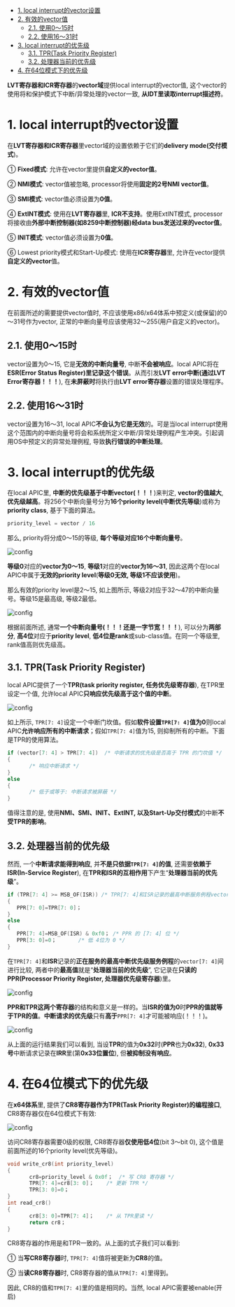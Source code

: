 
<!-- @import "[TOC]" {cmd="toc" depthFrom=1 depthTo=6 orderedList=false} -->

<!-- code_chunk_output -->

- [1. local interrupt的vector设置](#1-local-interrupt的vector设置)
- [2. 有效的vector值](#2-有效的vector值)
  - [2.1. 使用0～15时](#21-使用0~15时)
  - [2.2. 使用16～31时](#22-使用16~31时)
- [3. local interrupt的优先级](#3-local-interrupt的优先级)
  - [3.1. TPR(Task Priority Register)](#31-tprtask-priority-register)
  - [3.2. 处理器当前的优先级](#32-处理器当前的优先级)
- [4. 在64位模式下的优先级](#4-在64位模式下的优先级)

<!-- /code_chunk_output -->

**LVT寄存器和ICR寄存器**的**vector域**提供local interrupt的vector值, 这个vector的使用将和保护模式下中断/异常处理的vector一致, **从IDT里读取interrupt描述符**。

# 1. local interrupt的vector设置

在**LVT寄存器和ICR寄存器**里vector域的设置依赖于它们的**delivery mode(交付模式**)。

① **Fixed模式**: 允许在vector里提供**自定义的vector值**。

② **NMI模式**: vector值被忽略, processor将使用**固定的2号NMI vector值**。

③ **SMI模式**: vector值必须设置为**0值**。

④ **ExtINT模式**: 使用在**LVT寄存器**里, **ICR不支持**。使用ExtINT模式, processor将接收由**外部中断控制器(如8259中断控制器)经data bus发送过来的vector值**。

⑤ **INIT模式**: vector值必须设置为**0值**。

⑥ Lowest priority模式和Start-Up模式: 使用在**ICR寄存器**里, 允许在vector提供**自定义的vector**值。

# 2. 有效的vector值

在前面所述的需要提供vector值时, 不应该使用x86/x64体系中预定义(或保留)的0～31号作为vector, 正常的中断向量号应该使用32～255(用户自定义的vector)。

## 2.1. 使用0～15时

vector设置为0～15, 它是**无效的中断向量号**, 中断**不会被响应**。local APIC将在**ESR(Error Status Register)里记录这个错误**。从而引发**LVT error中断(通过LVT Error寄存器！！！**), 在**未屏蔽时**将执行由**LVT error寄存器**设置的错误处理程序。

## 2.2. 使用16～31时

vector设置为16～31, local APIC**不会认为它是无效**的。可是当local interrupt使用这个范围内的中断向量号将会和系统所定义中断/异常处理例程产生冲突。引起调用OS中预定义的异常处理例程, 导致**执行错误的中断处理**。

# 3. local interrupt的优先级

在local APIC里, **中断的优先级基于中断vector(！！！**)来判定, **vector的值越大**, **优先级越高**。将256个中断向量号分为**16个priority level(中断优先等级**)或称为**priority class**, 基于下面的算法。

```c
priority_level = vector / 16
```

那么, priority将分成0～15的等级, **每个等级对应16个中断向量号**。

![config](./images/41.png)

**等级0**对应的**vector为0～15**, **等级1**对应的**vector为16～31**, 因此这两个在local APIC中属于**无效的priority level**(**等级0无效, 等级1不应该使用**)。

那么有效的priority level是2～15, 如上图所示, 等级2对应于32～47的中断向量号。等级15是最高级, 等级2最低。

![config](./images/42.png)

根据前面所述, 通常**一个中断向量号(！！！还是一字节宽！！！**), 可以分为**两部分**, **高4位**对应于**priority level**, **低4位是rank**或sub-class值。在同一个等级里, rank值高则优先级高。

## 3.1. TPR(Task Priority Register)

local APIC提供了一个**TPR(task priority register, 任务优先级寄存器**), 在TPR里设定一个值, 允许local APIC**只响应优先级高于这个值的中断**。

![config](./images/43.png)

如上所示, `TPR[7: 4]`设定一个中断门坎值。假如**软件设置`TPR[7: 4]`值为0**则local APIC**允许响应所有的中断请求**；假如`TPR[7: 4]`值为15, 则抑制所有的中断。下面是TPR的使用算法。

```c
if (vector[7: 4] > TPR[7: 4])  /* 中断请求的优先级是否高于 TPR 的门坎值 */
{
       /* 响应中断请求 */
}
else
{
       /* 低于或等于: 中断请求被屏蔽 */
}
```

值得注意的是, 使用**NMI、SMI、INIT、ExtINT, 以及Start-Up交付模式**的中断**不受TPR的影响**。

## 3.2. 处理器当前的优先级

然而, 一个**中断请求能得到响应**, 并**不是只依据`TPR[7: 4]`的值**, 还需要**依赖于ISR(In-Service Register**), 在**TPR和ISR的互相作用**下产生“**处理器当前的优先级**”。

```cpp
if (TPR[7: 4] >= MSB_OF(ISR)) /* TPR[7: 4]和ISR记录的最高中断服务例程vector[7: 4]进行比较 */
{
   PPR[7: 0]=TPR[7: 0]；
}
else
{
   PPR[7: 4]=MSB_OF(ISR) & 0xf0； /* PPR 的 [7: 4] 位 */
   PPR[3: 0]=0；       /* 低 4位为 0 */
}
```

在`TPR[7: 4]`和**ISR**记录的**正在服务的最高中断优先级服务例程**的`vector[7: 4]`间进行比较, 两者中的**最高值**就是“**处理器当前的优先级**”, 它记录在**只读的PPR(Processor Priority Register, 处理器优先级寄存器**)里。

![config](./images/44.png)

**PPR和TPR这两个寄存器**的结构和意义是一样的。当**ISR的值为0**时**PPR的值就等于TPR的值**。**中断请求的优先级**只有**高于**`PPR[7: 4]`才可能被响应(！！！)。

![config](./images/45.png)

从上面的运行结果我们可以看到, 当设**TPR**的值为**0x32**时(**PPR**也为**0x32**), **0x33号**中断请求记录在**IRR**里(第**0x33位置位**), 但**被抑制没有响应**。

# 4. 在64位模式下的优先级

在**x64体系**里, 提供了**CR8寄存器作为TPR(Task Priority Register)的编程接口**, CR8寄存器仅在64位模式下有效: 

![config](./images/46.png)

访问CR8寄存器需要0级的权限, CR8寄存器**仅使用低4位**(bit 3～bit 0), 这个值是前面所述的16个priority level(优先等级)。

```cpp
void write_cr8(int priority_level)
{
       cr8=priority_level & 0x0f；  /* 写 CR8 寄存器 */
       TPR[7: 4]=cr8[3: 0]；    /* 更新 TPR */
       TPR[3: 0]=0；
}
int read_cr8()
{
       cr8[3: 0]=TPR[7: 4]；    /* 从 TPR里读 */
       return cr8；
}
```
CR8寄存器的作用是和TPR一致的。从上面的式子我们可以看到: 

① 当**写CR8寄存器**时, `TPR[7: 4]`值将被更新为**CR8**的值。

② 当**读CR8寄存器**时, CR8寄存器的值从`TPR[7: 4]`里得到。

因此, CR8的值和`TPR[7: 4]`里的值是相同的。当然, local APIC需要被enable(开启)